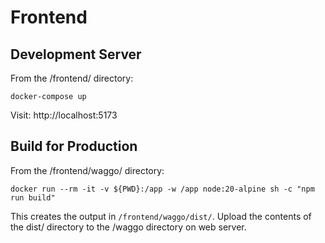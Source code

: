 # Frontend
## Development Server
From the /frontend/ directory:

```docker-compose up```

Visit: http://localhost:5173


## Build for Production
From the /frontend/waggo/ directory:

```docker run --rm -it -v ${PWD}:/app -w /app node:20-alpine sh -c "npm run build"```

This creates the output in `/frontend/waggo/dist/`. Upload the contents of the dist/ directory to the /waggo directory on web server.

